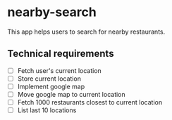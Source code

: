 # nearby-search

This app helps users to search for nearby restaurants.


## Technical requirements
- [ ] Fetch user's current location
- [ ] Store current location
- [ ] Implement google map
- [ ] Move google map to current location
- [ ] Fetch 1000 restaurants closest to current location
- [ ] List last 10 locations